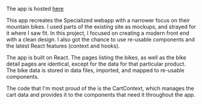 The app is hosted [here](https://kind-pare-e13ec8.netlify.com/)

This app recreates the Specialized webapp with a narrower focus on their mountain bikes. I used parts of the existing site as mockups, and strayed for it where I saw fit. In this project, I focused on creating a modern front end with a clean design. I also got the chance to use re-usable components and the latest React features (context and hooks).

The app is built on React. The pages listing the bikes, as well as the bike detail pages are identical, except for the data for that particular product. The bike data is stored in data files, imported, and mapped to re-usable components.

The code that I'm most proud of the is the CartContext, which manages the cart data and provides it to the components that need it throughout the app.